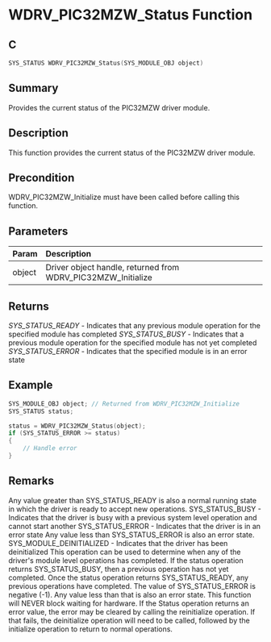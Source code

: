# WDRV_PIC32MZW_Status Function

## C

```c
SYS_STATUS WDRV_PIC32MZW_Status(SYS_MODULE_OBJ object)
```

## Summary

Provides the current status of the PIC32MZW driver module.  

## Description

This function provides the current status of the PIC32MZW driver module.

## Precondition

WDRV_PIC32MZW_Initialize must have been called before calling this function.  

## Parameters

| Param | Description |
|:----- |:----------- |
| object | Driver object handle, returned from WDRV_PIC32MZW_Initialize  

## Returns

*SYS_STATUS_READY* - Indicates that any previous module operation for the
specified module has completed 
*SYS_STATUS_BUSY* - Indicates that a previous module operation for the
specified module has not yet completed 
*SYS_STATUS_ERROR* - Indicates that the specified module is in an error state
 

## Example

```c
SYS_MODULE_OBJ object; // Returned from WDRV_PIC32MZW_Initialize
SYS_STATUS status;

status = WDRV_PIC32MZW_Status(object);
if (SYS_STATUS_ERROR >= status)
{
    // Handle error
}
```

## Remarks

Any value greater than SYS_STATUS_READY is also a normal running state in which the driver is ready to accept new operations.  SYS_STATUS_BUSY - Indicates that the driver is busy with a previous system level operation and cannot start another  SYS_STATUS_ERROR - Indicates that the driver is in an error state Any value less than SYS_STATUS_ERROR is also an error state.  SYS_MODULE_DEINITIALIZED - Indicates that the driver has been deinitialized  This operation can be used to determine when any of the driver's module level operations has completed.  If the status operation returns SYS_STATUS_BUSY, then a previous operation has not yet completed. Once the status operation returns SYS_STATUS_READY, any previous operations have completed.  The value of SYS_STATUS_ERROR is negative (-1). Any value less than that is also an error state.  This function will NEVER block waiting for hardware.  If the Status operation returns an error value, the error may be cleared by calling the reinitialize operation. If that fails, the deinitialize operation will need to be called, followed by the initialize operation to return to normal operations.  


